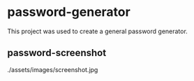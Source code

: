 # password-generator
This project was used to create a general password generator.

## password-screenshot

./assets/images/screenshot.jpg